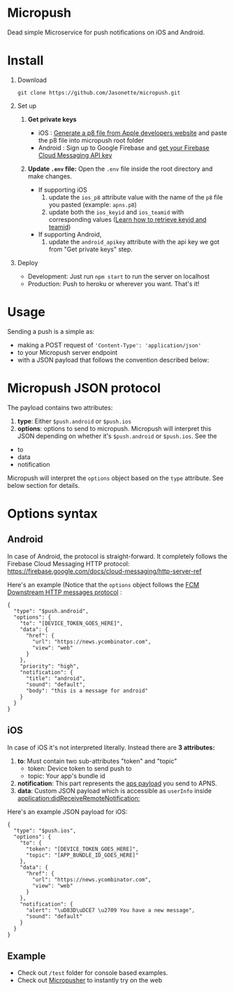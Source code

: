 # Micropush

Dead simple Microservice for push notifications on iOS and Android.

# Install

1. Download

    ```
    git clone https://github.com/Jasonette/micropush.git
    ```

2. Set up

    1. **Get private keys**
        - iOS : [Generate a p8 file from Apple developers website](http://help.apple.com/xcode/mac/current/#/dev54d690a66?sub=dev73a37248c) and paste the p8 file into micropush root folder
        - Android : Sign up to Google Firebase and [get your Firebase Cloud Messaging API key](https://stackoverflow.com/questions/37337512/where-can-i-find-the-api-key-for-firebase-cloud-messaging)

    2. **Update `.env` file:** Open the `.env` file inside the root directory and make changes.
        - If supporting iOS
            1. update the `ios_p8` attribute value with the name of the `p8` file you pasted (example: `apns.p8`)
            2. update both the `ios_keyid` and `ios_teamid` with corresponding values ([Learn how to retrieve keyid and teamid](https://www.google.com/search?q=apns+teamid+keyid&oq=apns+teamid+keyid))
        - If supporting Android, 
            1. update the `android_apikey` attribute with the api key we got from "Get private keys" step.

3. Deploy

    - Development: Just run `npm start` to run the server on localhost
    - Production: Push to heroku or wherever you want. That's it!

# Usage

Sending a push is a simple as:

- making a POST request of `'Content-Type': 'application/json'`
- to your Micropush server endpoint
- with a JSON payload that follows the convention described below:


# Micropush JSON protocol

The payload contains two attributes:

1. **type**: Either `$push.android` or `$push.ios`
2. **options**: options to send to micropush. Micropush will interpret this JSON depending on whether it's `$push.android` or `$push.ios`. See the 
  - to
  - data
  - notification

Micropush will interpret the `options` object based on the `type` attribute. See below section for details.

# Options syntax

## Android

In case of Android, the protocol is straight-forward. It completely follows the Firebase Cloud Messaging HTTP protocol: https://firebase.google.com/docs/cloud-messaging/http-server-ref

Here's an example (Notice that the `options` object follows the [FCM Downstream HTTP messages protocol](https://firebase.google.com/docs/cloud-messaging/http-server-ref#downstream-http-messages-json) :

```
{
  "type": "$push.android",
  "options": {
    "to": "[DEVICE_TOKEN_GOES_HERE]",
    "data": {
      "href": {
        "url": "https://news.ycombinator.com",
        "view": "web"
      }
    },
    "priority": "high",
    "notification": {
      "title": "android",
      "sound": "default",
      "body": "this is a message for android"
    }
  }
}
```

## iOS

In case of iOS it's not interpreted literally. Instead there are **3 attributes:**

1. **to**: Must contain two sub-attributes "token" and "topic"
    - token: Device token to send push to
    - topic: Your app's bundle id
2. **notification**: This part represents the [aps payload](https://developer.apple.com/library/content/documentation/NetworkingInternet/Conceptual/RemoteNotificationsPG/PayloadKeyReference.html#//apple_ref/doc/uid/TP40008194-CH17-SW1) you send to APNS.
3. **data**: Custom JSON payload which is accessible as `userInfo` inside [application:didReceiveRemoteNotification:](https://developer.apple.com/documentation/appkit/nsapplicationdelegate/1428430-application)

Here's an example JSON payload for iOS:

```
{
  "type": "$push.ios",
  "options": {
    "to": {
      "token": "[DEVICE_TOKEN_GOES_HERE]",
      "topic": "[APP_BUNDLE_ID_GOES_HERE]"
    },
    "data": {
      "href": {
        "url": "https://news.ycombinator.com",
        "view": "web"
      }
    },
    "notification": {
      "alert": "\uD83D\uDCE7 \u2709 You have a new message",
      "sound": "default"
    }
  }
}
```

## Example

- Check out `/test` folder for console based examples.
- Check out [Micropusher](https://github.com/Jasonette/micropusher) to instantly try on the web
